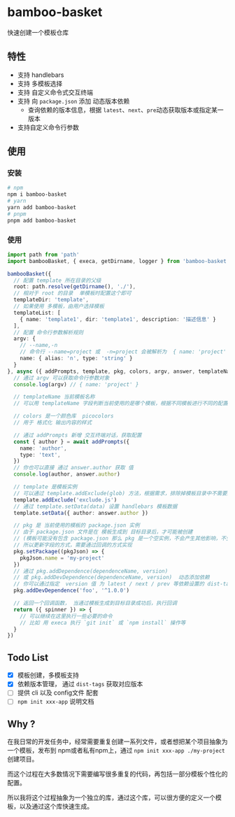 # bamboo-basket

快速创建一个模板仓库

## 特性

- 支持 handlebars
- 支持 多模板选择
- 支持 自定义命令式交互终端
- 支持 向 `package.json` 添加 动态版本依赖
  - 查询依赖的版本信息，根据 `latest`、`next`、`pre`动态获取版本或指定某一版本
- 支持自定义命令行参数


## 使用

### 安装

``` sh
# npm
npm i bamboo-basket
# yarn
yarn add bamboo-basket
# pnpm
pnpm add bamboo-basket
```

### 使用

```ts
import path from 'path'
import bambooBasket, { execa, getDirname, logger } from 'bamboo-basket'

bambooBasket({
  // 配置 template 所在目录的父级
  root: path.resolve(getDirname(), './'),
  // 相对于 root 的目录  单模板时配置这个即可
  templateDir: 'template',
  // 如果使用 多模板，由用户选择模板
  templateList: [
    { name: 'template1', dir: 'template1', description: '描述信息' }
  ],
  // 配置 命令行参数解析规则
  argv: {
    // --name,-n
    // 命令行 --name=project 或  -n=project 会被解析为  { name: 'project' }
    name: { alias: 'n', type: 'string' }
  }
}, async ({ addPrompts, template, pkg, colors, argv, answer, templateName }) => {
  // 通过 argv 可以获取命令行参数对象
  console.log(argv) // { name: 'project' }

  // templateName 当前模板名称
  // 可以用 templateName 字段判断当前使用的是哪个模板，根据不同模板进行不同的配置

  // colors 是一个颜色库  picocolors
  // 用于 格式化 输出内容的样式

  // 通过 addPrompts 新增 交互终端对话，获取配置
  const { author } = await addPrompts({
    name: 'author',
    type: 'text',
  })
  // 你也可以直接 通过 answer.author 获取 值
  console.log(author, answer.author)

  // template 是模板实例
  // 可以通过 template.addExclude(glob) 方法，根据需求，排除掉模板目录中不需要的文件
  template.addExclude('exclude.js')
  // 通过 template.setData(data) 设置 handlebars 模板数据
  template.setData({ author: answer.author })

  // pkg 是 当前使用的模板的 package.json 实例
  // 由于 package.json 文件是在 模板生成到 目标目录后，才可能被创建
  // (模板可能没有包含 package.json 那么 pkg 是一个空实例，不会产生其他影响，不生成文件)
  // 所以更新字段的方式，需要通过回调的方式实现
  pkg.setPackage((pkgJson) => {
    pkgJson.name = 'my-project'
  })
  // 通过 pkg.addDependence(dependenceName, version) 
  // 或 pkg.addDevDependence(dependenceName, version)  动态添加依赖
  // 你可以通过指定  version 值 为 latest / next / prev 等依赖设置的 dist-tags，来获取最新的版本号
  pkg.addDevDependence('foo', '^1.0.0')

  // 返回一个回调函数， 当通过模板生成到目标目录成功后，执行回调
  return ({ spinner }) => {
    // 可以继续在这里执行一些必要的命令
    // 比如 用 execa 执行 `git init` 或 `npm install` 操作等
  }
})
```

## Todo List

- [X] 模板创建，多模板支持
- [X] 依赖版本管理， 通过 `dist-tags` 获取对应版本
- [ ] 提供 cli 以及 config文件 配套
- [ ] `npm init xxx-app` 说明文档

## Why ?

在我日常的开发任务中，经常需要重复创建一系列文件，或者想把某个项目抽象为一个模板，发布到 npm或者私有npm上，通过
`npm init xxx-app ./my-project` 创建项目。

而这个过程在大多数情况下需要编写很多重复的代码，再包括一部分模板个性化的配置。

所以我将这个过程抽象为一个独立的库，通过这个库，可以很方便的定义一个模板，以及通过这个库快速生成。
